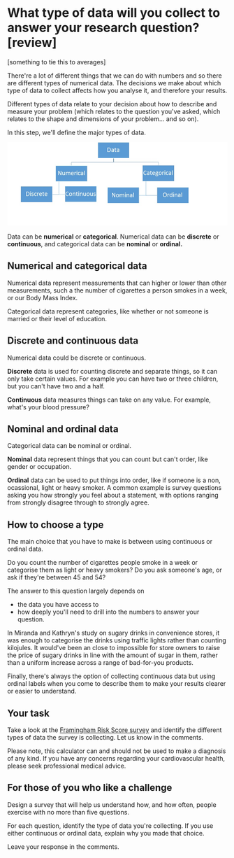 # What type of data will you collect to answer your research question? [review]

[something to tie this to averages]

There're a lot of different things that we can do with numbers and so there are different types of numerical data.  The decisions we make about which type of data to collect affects how you analyse it, and therefore your results.

Different types of data relate to your decision about how to describe and measure your problem (which relates to the question you've asked, which relates to the shape and dimensions of your problem... and so on).  

In this step, we'll define the major types of data.

![Types of data](https://github.com/Chris-Rawson/Why-numbers-matter/blob/master/typesofdata.jpg) 

Data can be __numerical__ or __categorical__.  Numerical data can be __discrete__ or __continuous__, and categorical data can be __nominal__ or __ordinal.__


## Numerical and categorical data

Numerical data represent measurements that can higher or lower than other measurements, such a the number of cigarettes a person smokes in a week, or our Body Mass Index.

Categorical data represent categories, like whether or not someone is married or their level of education. 


## Discrete and continuous data

Numerical data could be discrete or continuous.

__Discrete__ data is used for counting discrete and separate things, so it can only take certain values. For example you can have two or three children, but you can't have two and a half.

__Continuous__ data measures things can take on any value.  For example, what's your blood pressure?  

## Nominal and ordinal data

Categorical data can be nominal or ordinal.

__Nominal__ data represent things that you can count but can't order, like gender or occupation.

__Ordinal__ data can be used to put things into order, like if someone is a non, ocassional, light or heavy smoker.  A common example is survey questions asking you how strongly you feel about a statement, with options ranging from strongly disagree through to strongly agree.

## How to choose a type

The main choice that you have to make is between using continuous or ordinal data.

Do you count the number of cigarettes people smoke in a week or categorise them as light or heavy smokers?  Do you ask someone's age, or ask if they're between 45 and 54?

The answer to this question largely depends on 

* the data you have access to
* how deeply you'll need to drill into the numbers to answer your question.

In Miranda and Kathryn's study on sugary drinks in convenience stores, it was enough to categorise the drinks using traffic lights rather than counting kilojules.  It would've been an close to impossible for store owners to raise the price of sugary drinks in line with the amount of sugar in them, rather than a uniform increase across a range of bad-for-you products.

Finally, there's always the option of collecting continuous data but using ordinal labels when you come to describe them to make your results clearer or easier to understand.

## Your task

Take a look at the [Framingham Risk Score survey](https://www.mdcalc.com/framingham-coronary-heart-disease-risk-score) and identify the different types of data the survey is collecting.  Let us know in the comments.

Please note, this calculator can and should not be used to make a diagnosis of any kind.  If you have any concerns regarding your cardiovascular health, please seek professional medical advice.

## For those of you who like a challenge

Design a survey that will help us understand how, and how often, people exercise with no more than five questions.  

For each question, identify the type of data you're collecting.  If you use either continuous or ordinal data, explain why you made that choice.

Leave your response in the comments.
